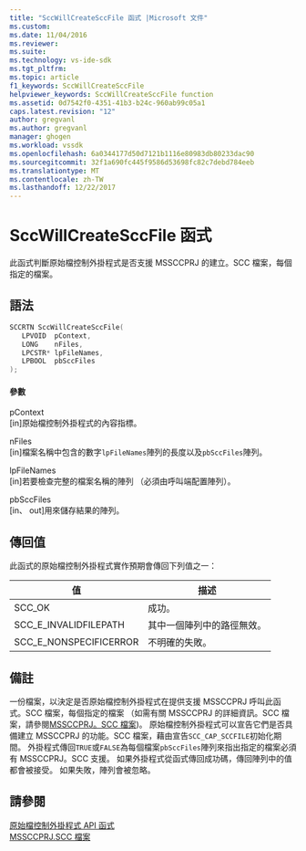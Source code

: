 ```yaml
---
title: "SccWillCreateSccFile 函式 |Microsoft 文件"
ms.custom: 
ms.date: 11/04/2016
ms.reviewer: 
ms.suite: 
ms.technology: vs-ide-sdk
ms.tgt_pltfrm: 
ms.topic: article
f1_keywords: SccWillCreateSccFile
helpviewer_keywords: SccWillCreateSccFile function
ms.assetid: 0d7542f0-4351-41b3-b24c-960ab99c05a1
caps.latest.revision: "12"
author: gregvanl
ms.author: gregvanl
manager: ghogen
ms.workload: vssdk
ms.openlocfilehash: 6a0344177d50d7121b1116e80983db80233dac90
ms.sourcegitcommit: 32f1a690fc445f9586d53698fc82c7debd784eeb
ms.translationtype: MT
ms.contentlocale: zh-TW
ms.lasthandoff: 12/22/2017
---
```

# <a name="sccwillcreatesccfile-function"></a>SccWillCreateSccFile 函式
此函式判斷原始檔控制外掛程式是否支援 MSSCCPRJ 的建立。SCC 檔案，每個指定的檔案。  
  
## <a name="syntax"></a>語法  
  
```cpp  
SCCRTN SccWillCreateSccFile(  
   LPVOID  pContext,  
   LONG    nFiles,  
   LPCSTR* lpFileNames,  
   LPBOOL  pbSccFiles  
);  
```  
  
#### <a name="parameters"></a>參數  
 pContext  
 [in]原始檔控制外掛程式的內容指標。  
  
 nFiles  
 [in]檔案名稱中包含的數字`lpFileNames`陣列的長度以及`pbSccFiles`陣列。  
  
 lpFileNames  
 [in]若要檢查完整的檔案名稱的陣列 （必須由呼叫端配置陣列）。  
  
 pbSccFiles  
 [in、 out]用來儲存結果的陣列。  
  
## <a name="return-value"></a>傳回值  
 此函式的原始檔控制外掛程式實作預期會傳回下列值之一：  
  
|值|描述|  
|-----------|-----------------|  
|SCC_OK|成功。|  
|SCC_E_INVALIDFILEPATH|其中一個陣列中的路徑無效。|  
|SCC_E_NONSPECIFICERROR|不明確的失敗。|  
  
## <a name="remarks"></a>備註  
 一份檔案，以決定是否原始檔控制外掛程式在提供支援 MSSCCPRJ 呼叫此函式。SCC 檔案，每個指定的檔案 （如需有關 MSSCCPRJ 的詳細資訊。SCC 檔案，請參閱[MSSCCPRJ。SCC 檔案](../extensibility/mssccprj-scc-file.md))。 原始檔控制外掛程式可以宣告它們是否具備建立 MSSCCPRJ 的功能。SCC 檔案，藉由宣告`SCC_CAP_SCCFILE`初始化期間。 外掛程式傳回`TRUE`或`FALSE`為每個檔案`pbSccFiles`陣列來指出指定的檔案必須有 MSSCCPRJ。SCC 支援。 如果外掛程式從函式傳回成功碼，傳回陣列中的值都會被接受。 如果失敗，陣列會被忽略。  
  
## <a name="see-also"></a>請參閱  
 [原始檔控制外掛程式 API 函式](../extensibility/source-control-plug-in-api-functions.md)   
 [MSSCCPRJ.SCC 檔案](../extensibility/mssccprj-scc-file.md)